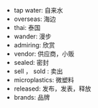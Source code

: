 - tap water: 自来水
- overseas: 海边
- thai: 泰国
- wander: 漫步
- admiring: 欣赏
- vendor: 供应商，小贩
- sealed: 密封
- sell ， sold : 卖出
- microplastics: 微塑料
- released: 发布，发表，释放
- brands: 品牌